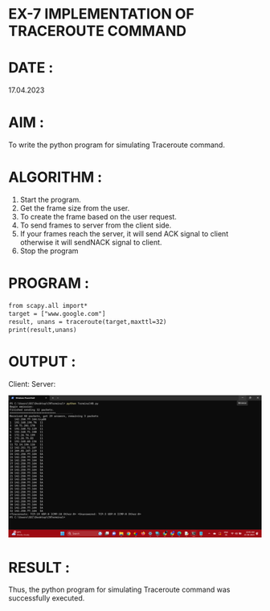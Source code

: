 # EX-7 IMPLEMENTATION OF TRACEROUTE COMMAND

# DATE :

17.04.2023

# AIM :

To write the python program for simulating Traceroute command.

# ALGORITHM :

1. Start the program.
2. Get the frame size from the user.
3. To create the frame based on the user request.
4. To send frames to server from the client side.
5. If your frames reach the server, it will send ACK signal to client
otherwise it will sendNACK signal to client.
6. Stop the program

# PROGRAM :

```
from scapy.all import*
target = ["www.google.com"]
result, unans = traceroute(target,maxttl=32)
print(result,unans)
```

# OUTPUT :
Client:       Server:

![](7.png)

# RESULT :

Thus, the python program for simulating Traceroute command was successfully executed.
